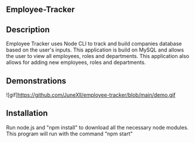 ## Employee-Tracker

## Description
Employee Tracker uses Node CLI to track and build companies database based on the user's inputs. This application is build on MySQL and allows the user to view all employees, roles and departments. This application also allows for adding new employees, roles and departments.  

## Demonstrations

![gif]https://github.com/JuneXll/employee-tracker/blob/main/demo.gif


## Installation
Run node.js and "npm install" to download all the necessary node modules. This program will run with the command "npm start"
